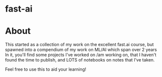 # fast-ai

# About

This started as a collection of my work on the excellent fast.ai course, but spawned into a compendium of my work on ML/AI which span over 2 years
In it, you'll find some projects I've worked on /am working on, that I haven't found the time to publish, and LOTS of notebooks on notes that I've taken.

Feel free to use this to aid your learning!

